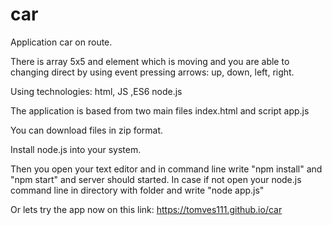 # car
Application car on route.

There is array 5x5 and element which is moving and you are able to changing direct by using event pressing arrows: up, down, left, right.

Using technologies:
html,
JS ,ES6
node.js

The application is based from two main files index.html and script app.js

You can download files in zip format.

Install node.js into your system.

Then you open your text editor and in command line write "npm install" and "npm start"  and server should started.
In case if not open your node.js command line in directory with folder and write "node app.js"

Or lets try the app now on this link: https://tomves111.github.io/car


